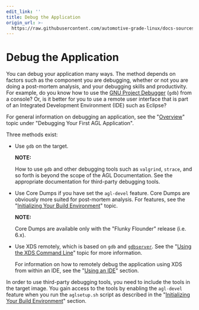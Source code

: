 ```yaml
---
edit_link: ''
title: Debug the Application
origin_url: >-
  https://raw.githubusercontent.com/automotive-grade-linux/docs-sources/flounder/docs/getting-started/app-workflow-debug-app.md
---
```


<!-- WARNING: This file is generated by fetch_docs.js using /home/boron/Documents/AGL/docs-webtemplate/site/_data/tocs/getting_started/flounder/flounder-image-development-workflow-getting-started-book.yml -->

# Debug the Application #

You can debug your application many ways.
The method depends on factors such as the component you are debugging,
whether or not you are doing a post-mortem analysis, and your debugging
skills and productivity.
For example, do you know how to use the
[GNU Project Debugger](https://www.gnu.org/software/gdb/) (`gdb`) from a
console?
Or, is it better for you to use a remote user interface that is part of
an Integrated Development Environment (IDE) such as Eclipse?

For general information on debugging an application, see the
"[Overview](../../../devguides/reference/xds/part-1/debug-overview.html)"
topic under "Debugging Your First AGL Application".

Three methods exist:

   * Use `gdb` on the target.

     <!--section-note-->
     **NOTE:**

     How to use `gdb` and other debugging tools such as `valgrind`, `strace`,
     and so forth is beyond the scope of the AGL Documentation.
     See the appropriate documentation for third-party debugging tools.
     <!--end-section-note-->

   * Use Core Dumps if you have set the `agl-devel` feature.
     Core Dumps are obviously more suited for post-mortem analysis.
     For features, see the
     "[Initializing Your Build Environment](./image-workflow-initialize-build-environment.html#initializing-your-build-environment)"
     topic.

     <!--section-note-->
     **NOTE:**

     Core Dumps are available only with the "Flunky Flounder" release (i.e. 6.x).
     <!--end-section-note-->

   * Use XDS remotely, which is based on `gdb` and
     [`gdbserver`](https://en.wikipedia.org/wiki/Gdbserver).
     See the
     "[Using the XDS Command Line](../../../devguides/reference/xds/part-1/debug-cmd-line.html#xds-remote-debugging-mode)"
     topic for more information.

     For information on how to remotely debug the application using XDS from within an IDE, see the
     "[Using an IDE](../../../devguides/reference/xds/part-1/debug-ide.html)"
     section.

   In order to use third-party debugging tools, you need to include the tools in the target image.
   You gain access to the tools by enabling the `agl-devel` feature when you run the
   `aglsetup.sh` script as described in the
   "[Initializing Your Build Environment](./image-workflow-initialize-build-environment.html#initializing-your-build-environment)"
   section.
